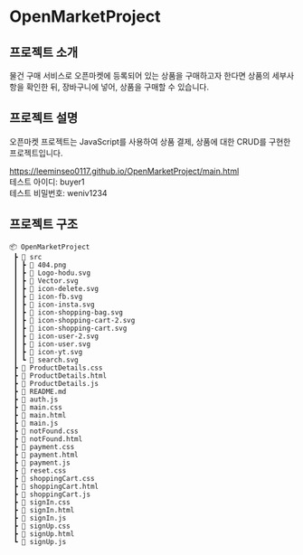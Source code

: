 # OpenMarketProject

## 프로젝트 소개
물건 구매 서비스로 오픈마켓에 등록되어 있는 상품을 구매하고자 한다면 상품의 세부사항을 확인한 뒤, 장바구니에 넣어, 상품을 구매할 수 있습니다.

## 프로젝트 설명
오픈마켓 프로젝트는 JavaScript를 사용하여 상품 결제, 상품에 대한 CRUD를 구현한 프로젝트입니다.<br>

https://leeminseo0117.github.io/OpenMarketProject/main.html<br>
테스트 아이디: buyer1<br>
테스트 비밀번호: weniv1234<br>

## 프로젝트 구조
```
📦 OpenMarketProject
 ┣ 📂 src
 ┃ ┣ 📜 404.png
 ┃ ┣ 📜 Logo-hodu.svg
 ┃ ┣ 📜 Vector.svg
 ┃ ┣ 📜 icon-delete.svg
 ┃ ┣ 📜 icon-fb.svg
 ┃ ┣ 📜 icon-insta.svg
 ┃ ┣ 📜 icon-shopping-bag.svg
 ┃ ┣ 📜 icon-shopping-cart-2.svg
 ┃ ┣ 📜 icon-shopping-cart.svg
 ┃ ┣ 📜 icon-user-2.svg
 ┃ ┣ 📜 icon-user.svg
 ┃ ┣ 📜 icon-yt.svg
 ┃ ┗ 📜 search.svg
 ┣ 📜 ProductDetails.css
 ┣ 📜 ProductDetails.html
 ┣ 📜 ProductDetails.js
 ┣ 📜 README.md
 ┣ 📜 auth.js
 ┣ 📜 main.css
 ┣ 📜 main.html
 ┣ 📜 main.js
 ┣ 📜 notFound.css
 ┣ 📜 notFound.html
 ┣ 📜 payment.css
 ┣ 📜 payment.html
 ┣ 📜 payment.js
 ┣ 📜 reset.css
 ┣ 📜 shoppingCart.css
 ┣ 📜 shoppingCart.html
 ┣ 📜 shoppingCart.js
 ┣ 📜 signIn.css
 ┣ 📜 signIn.html
 ┣ 📜 signIn.js
 ┣ 📜 signUp.css
 ┣ 📜 signUp.html
 ┗ 📜 signUp.js
```
